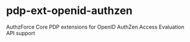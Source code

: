 # pdp-ext-openid-authzen
AuthzForce Core PDP extensions for OpenID AuthZen Access Evaluation API support
